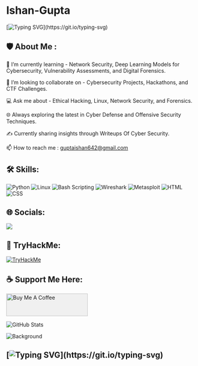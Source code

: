 # Ishan-Gupta


[![Typing SVG](https://readme-typing-svg.demolab.com/?lines=Welcome+To+The+Cyber+Defense+Archive...;)](https://git.io/typing-svg)


 ## 🛡️ About Me :

  🚀 I’m currently learning - Network Security, Deep Learning Models for Cybersecurity, Vulnerability Assessments, and Digital Forensics.

  🤝 I’m looking to collaborate on - Cybersecurity Projects, Hackathons, and CTF Challenges.

  💻 Ask me about - Ethical Hacking, Linux, Network Security, and Forensics.

  🌐 Always exploring the latest in Cyber Defense and Offensive Security Techniques.

  ✍️ Currently sharing insights through Writeups Of Cyber Security. 

  📫 How to reach me : guptaishan642@gmail.com



## 🛠 Skills:
![Python](https://img.shields.io/badge/-Python-3776AB?style=flat-square&logo=python&logoColor=white)
![Linux](https://img.shields.io/badge/-Linux-FCC624?style=flat-square&logo=linux&logoColor=black)
![Bash Scripting](https://img.shields.io/badge/-Bash_Scripting-4EAA25?style=flat-square&logo=gnu-bash&logoColor=white)
![Wireshark](https://img.shields.io/badge/-Wireshark-1679A7?style=flat-square&logo=wireshark&logoColor=white)
![Metasploit](https://img.shields.io/badge/-Metasploit-002554?style=flat-square&logo=metasploit&logoColor=white)
![HTML](https://img.shields.io/badge/-HTML5-E34F26?style=flat-square&logo=html5&logoColor=white)
![CSS](https://img.shields.io/badge/-CSS3-1572B6?style=flat-square&logo=css3&logoColor=white)









## 🌐 Socials:

<a href="https://www.linkedin.com/in/ishan-gupta-171b89250/"><img src="https://img.shields.io/badge/-LinkedIn-0072b1?&style=for-the-badge&logo=linkedin&logoColor=white" /></a>





## 📔 TryHackMe:
<a target="_blank" href="https://tryhackme.com/r/p/hunter21" >
<img src="https://tryhackme-badges.s3.amazonaws.com/hunter21.png" alt="TryHackMe">
</a>


## ☕ Support Me Here:

<a href="https://www.buymeacoffee.com/ishan21" target="_blank">
  <img src="https://cdn.buymeacoffee.com/buttons/v2/default-yellow.png" 
       alt="Buy Me A Coffee" 
       style="height: 60px !important; width: 217px !important; background-color: #f0f0f0;" />
</a>


![GitHub Stats](https://github-readme-stats.vercel.app/api?username=your-github-username&show_icons=true&theme=radical&count_private=true)



![Background](https://example.com/your-background.gif)




## [![Typing SVG](https://readme-typing-svg.demolab.com/?lines=Thanks+For+Visiting+My+Profile.....;Let's+Secure+The+Digital+World+Together!!)](https://git.io/typing-svg)





